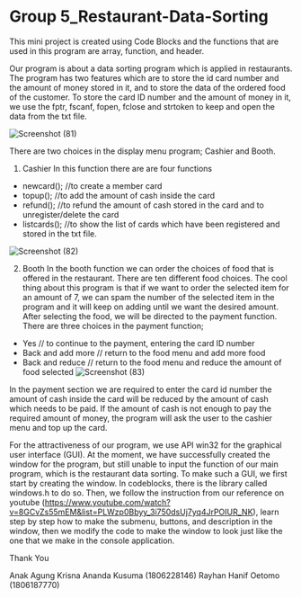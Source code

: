 # Group 5_Restaurant-Data-Sorting
This mini project is created using Code Blocks and the functions that are used in this program are array, function, and header. 

Our program is about a data sorting program which is applied in restaurants. The program has two features which are to store the id card number and the amount of money stored in it, and to store the data of the ordered food of the customer. To store the card ID number and the amount of money in it, we use the fptr, fscanf, fopen, fclose and strtoken to keep and open the data from the txt file. 

![Screenshot (81)](https://serving.photos.photobox.com/22524907a01a77fcc18ab70abd9270ef1e4958ed4645a3938fd6961af7d8ed3de57cfa36.jpg)

There are two choices in the display menu program; Cashier and Booth.
1. Cashier
In this function there are are four functions
- newcard(); //to create a member card
- topup(); //to add the amount of cash inside the card
- refund(); //to refund the amount of cash stored in the card and to unregister/delete the card
- listcards(); //to show the list of cards which have been registered and stored in the txt file.

![Screenshot (82)](https://serving.photos.photobox.com/04163913bb315e8a428cd5bb9bcb0076463cb4c46e19b5307992e409d0a5cda353cd3fe4.jpg)

2. Booth
In the booth function we can order the choices of food that is offered in the restaurant. There are ten different food choices. The cool thing about this program is that if we want to order the selected item for an amount of 7, we can spam the number of the selected item in the program and it will keep on adding until we want the desired amount. After selecting the food, we will be directed to the payment function. There are three choices in the payment function; 
- Yes // to continue to the payment, entering the card ID number
- Back and add more // return to the food menu and add more food
- Back and reduce // return to the food menu and reduce the amount of food selected
![Screenshot (83)](https://serving.photos.photobox.com/323418027c6a995a664c2fe80c5d1440a9356a367397e3b05fbd49456e8098d756b117c8.jpg)

In the payment section we are required to enter the card id number the amount of cash inside the card will be reduced by the amount of cash which needs to be paid. If the amount of cash is not enough to pay the required amount of money, the program will ask the user to the cashier menu and top up the card. 

For the attractiveness of our program, we use API win32 for the graphical user interface (GUI). At the moment, we have successfully created the window for the program, but still unable to input the function of our main program, which is the restaurant data sorting. 
To make such a GUI, we first start by creating the window. In codeblocks, there is the library called windows.h to do so. Then, we follow the instruction from our reference on youtube (https://www.youtube.com/watch?v=8GCvZs55mEM&list=PLWzp0Bbyy_3i750dsUj7yq4JrPOIUR_NK), learn step by step how to make the submenu, buttons, and description in the window, then we modify the code to make the window to look just like the one that we make in the console  application.

Thank You 

Anak Agung Krisna Ananda Kusuma (1806228146)
Rayhan Hanif Oetomo (1806187770)
